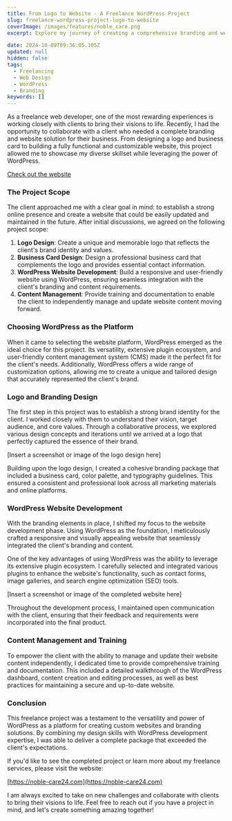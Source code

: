 ```yaml
---
title: From Logo to Website - A Freelance WordPress Project
slug: freelance-wordpress-project-logo-to-website
coverImage: /images/features/noble_care.png
excerpt: Explore my journey of creating a comprehensive branding and website solution for a client, showcasing the power of WordPress and its customization capabilities.

date: 2024-10-09T09:36:05.105Z
updated: null
hidden: false
tags:
  - Freelancing
  - Web Design
  - WordPress
  - Branding
keywords: []
---
```


As a freelance web developer, one of the most rewarding experiences is working closely with clients to bring their visions to life. Recently, I had the opportunity to collaborate with a client who needed a complete branding and website solution for their business. From designing a logo and business card to building a fully functional and customizable website, this project allowed me to showcase my diverse skillset while leveraging the power of WordPress.

[Check out the website](https://noble-care24.com)

### The Project Scope

The client approached me with a clear goal in mind: to establish a strong online presence and create a website that could be easily updated and maintained in the future. After initial discussions, we agreed on the following project scope:

1. **Logo Design**: Create a unique and memorable logo that reflects the client's brand identity and values.
2. **Business Card Design**: Design a professional business card that complements the logo and provides essential contact information.
3. **WordPress Website Development**: Build a responsive and user-friendly website using WordPress, ensuring seamless integration with the client's branding and content requirements.
4. **Content Management**: Provide training and documentation to enable the client to independently manage and update website content moving forward.

### Choosing WordPress as the Platform

When it came to selecting the website platform, WordPress emerged as the ideal choice for this project. Its versatility, extensive plugin ecosystem, and user-friendly content management system (CMS) made it the perfect fit for the client's needs. Additionally, WordPress offers a wide range of customization options, allowing me to create a unique and tailored design that accurately represented the client's brand.

### Logo and Branding Design

The first step in this project was to establish a strong brand identity for the client. I worked closely with them to understand their vision, target audience, and core values. Through a collaborative process, we explored various design concepts and iterations until we arrived at a logo that perfectly captured the essence of their brand.

[Insert a screenshot or image of the logo design here]

Building upon the logo design, I created a cohesive branding package that included a business card, color palette, and typography guidelines. This ensured a consistent and professional look across all marketing materials and online platforms.

### WordPress Website Development

With the branding elements in place, I shifted my focus to the website development phase. Using WordPress as the foundation, I meticulously crafted a responsive and visually appealing website that seamlessly integrated the client's branding and content.

One of the key advantages of using WordPress was the ability to leverage its extensive plugin ecosystem. I carefully selected and integrated various plugins to enhance the website's functionality, such as contact forms, image galleries, and search engine optimization (SEO) tools.

[Insert a screenshot or image of the completed website here]

Throughout the development process, I maintained open communication with the client, ensuring that their feedback and requirements were incorporated into the final product.

### Content Management and Training

To empower the client with the ability to manage and update their website content independently, I dedicated time to provide comprehensive training and documentation. This included a detailed walkthrough of the WordPress dashboard, content creation and editing processes, as well as best practices for maintaining a secure and up-to-date website.

### Conclusion

This freelance project was a testament to the versatility and power of WordPress as a platform for creating custom websites and branding solutions. By combining my design skills with WordPress development expertise, I was able to deliver a complete package that exceeded the client's expectations.

If you'd like to see the completed project or learn more about my freelance services, please visit the website:

[https://noble-care24.com](https://noble-care24.com)

I am always excited to take on new challenges and collaborate with clients to bring their visions to life. Feel free to reach out if you have a project in mind, and let's create something amazing together!

